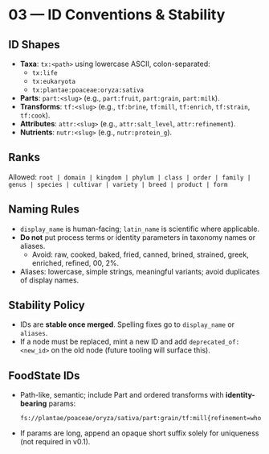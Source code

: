 # 03 — ID Conventions & Stability

## ID Shapes

- **Taxa**: `tx:<path>` using lowercase ASCII, colon-separated:
  - `tx:life`
  - `tx:eukaryota`
  - `tx:plantae:poaceae:oryza:sativa`
- **Parts**: `part:<slug>` (e.g., `part:fruit`, `part:grain`, `part:milk`).
- **Transforms**: `tf:<slug>` (e.g., `tf:brine`, `tf:mill`, `tf:enrich`, `tf:strain`, `tf:cook`).
- **Attributes**: `attr:<slug>` (e.g., `attr:salt_level`, `attr:refinement`).
- **Nutrients**: `nutr:<slug>` (e.g., `nutr:protein_g`).

## Ranks

Allowed: `root | domain | kingdom | phylum | class | order | family | genus | species | cultivar | variety | breed | product | form`

## Naming Rules

- `display_name` is human-facing; `latin_name` is scientific where applicable.
- **Do not** put process terms or identity parameters in taxonomy names or aliases.
  - Avoid: raw, cooked, baked, fried, canned, brined, strained, greek, enriched, refined, 00, 2%.
- Aliases: lowercase, simple strings, meaningful variants; avoid duplicates of display names.

## Stability Policy

- IDs are **stable once merged**. Spelling fixes go to `display_name` or `aliases`.
- If a node must be replaced, mint a new ID and add `deprecated_of: <new_id>` on the old node (future tooling will surface this).

## FoodState IDs

- Path-like, semantic; include Part and ordered transforms with **identity-bearing** params:
  ```
  fs://plantae/poaceae/oryza/sativa/part:grain/tf:mill{refinement=whole}/tf:cook{method=boil}
  ```
- If params are long, append an opaque short suffix solely for uniqueness (not required in v0.1).

